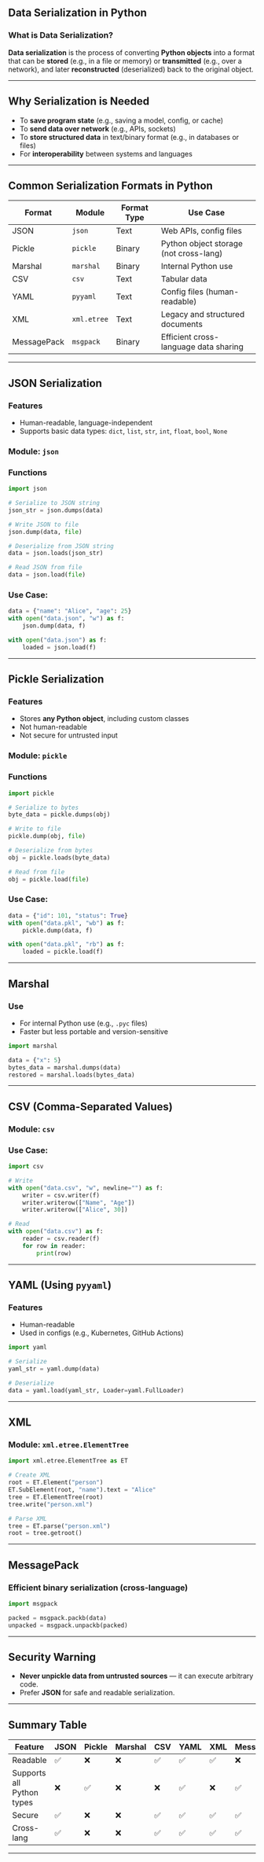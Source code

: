 ## Data Serialization in Python

### What is Data Serialization?

**Data serialization** is the process of converting **Python objects** into a format that can be **stored** (e.g., in a file or memory) or **transmitted** (e.g., over a network), and later **reconstructed** (deserialized) back to the original object.

---

## Why Serialization is Needed

* To **save program state** (e.g., saving a model, config, or cache)
* To **send data over network** (e.g., APIs, sockets)
* To **store structured data** in text/binary format (e.g., in databases or files)
* For **interoperability** between systems and languages

---

## Common Serialization Formats in Python

| Format      | Module      | Format Type | Use Case                               |
| ----------- | ----------- | ----------- | -------------------------------------- |
| JSON        | `json`      | Text        | Web APIs, config files                 |
| Pickle      | `pickle`    | Binary      | Python object storage (not cross-lang) |
| Marshal     | `marshal`   | Binary      | Internal Python use                    |
| CSV         | `csv`       | Text        | Tabular data                           |
| YAML        | `pyyaml`    | Text        | Config files (human-readable)          |
| XML         | `xml.etree` | Text        | Legacy and structured documents        |
| MessagePack | `msgpack`   | Binary      | Efficient cross-language data sharing  |

---

## JSON Serialization

### Features

* Human-readable, language-independent
* Supports basic data types: `dict`, `list`, `str`, `int`, `float`, `bool`, `None`

### Module: `json`

### Functions

```python
import json

# Serialize to JSON string
json_str = json.dumps(data)

# Write JSON to file
json.dump(data, file)

# Deserialize from JSON string
data = json.loads(json_str)

# Read JSON from file
data = json.load(file)
```

### Use Case:

```python
data = {"name": "Alice", "age": 25}
with open("data.json", "w") as f:
    json.dump(data, f)

with open("data.json") as f:
    loaded = json.load(f)
```

---

## Pickle Serialization

### Features

* Stores **any Python object**, including custom classes
* Not human-readable
* Not secure for untrusted input

### Module: `pickle`

### Functions

```python
import pickle

# Serialize to bytes
byte_data = pickle.dumps(obj)

# Write to file
pickle.dump(obj, file)

# Deserialize from bytes
obj = pickle.loads(byte_data)

# Read from file
obj = pickle.load(file)
```

### Use Case:

```python
data = {"id": 101, "status": True}
with open("data.pkl", "wb") as f:
    pickle.dump(data, f)

with open("data.pkl", "rb") as f:
    loaded = pickle.load(f)
```

---

## Marshal

### Use

* For internal Python use (e.g., `.pyc` files)
* Faster but less portable and version-sensitive

```python
import marshal

data = {"x": 5}
bytes_data = marshal.dumps(data)
restored = marshal.loads(bytes_data)
```

---

## CSV (Comma-Separated Values)

### Module: `csv`

### Use Case:

```python
import csv

# Write
with open("data.csv", "w", newline="") as f:
    writer = csv.writer(f)
    writer.writerow(["Name", "Age"])
    writer.writerow(["Alice", 30])

# Read
with open("data.csv") as f:
    reader = csv.reader(f)
    for row in reader:
        print(row)
```

---

## YAML (Using `pyyaml`)

### Features

* Human-readable
* Used in configs (e.g., Kubernetes, GitHub Actions)

```python
import yaml

# Serialize
yaml_str = yaml.dump(data)

# Deserialize
data = yaml.load(yaml_str, Loader=yaml.FullLoader)
```

---

## XML

### Module: `xml.etree.ElementTree`

```python
import xml.etree.ElementTree as ET

# Create XML
root = ET.Element("person")
ET.SubElement(root, "name").text = "Alice"
tree = ET.ElementTree(root)
tree.write("person.xml")

# Parse XML
tree = ET.parse("person.xml")
root = tree.getroot()
```

---

## MessagePack

### Efficient binary serialization (cross-language)

```python
import msgpack

packed = msgpack.packb(data)
unpacked = msgpack.unpackb(packed)
```

---

## Security Warning

* **Never unpickle data from untrusted sources** — it can execute arbitrary code.
* Prefer **JSON** for safe and readable serialization.

---

## Summary Table

| Feature                   | JSON | Pickle | Marshal | CSV | YAML | XML | MessagePack |
| ------------------------- | ---- | ------ | ------- | --- | ---- | --- | ----------- |
| Readable                  | ✅    | ❌      | ❌       | ✅   | ✅    | ✅   | ❌           |
| Supports all Python types | ❌    | ✅      | ❌       | ❌   | ✅    | ❌   | ✅           |
| Secure                    | ✅    | ❌      | ❌       | ✅   | ✅    | ✅   | ✅           |
| Cross-lang                | ✅    | ❌      | ❌       | ✅   | ✅    | ✅   | ✅           |

---
